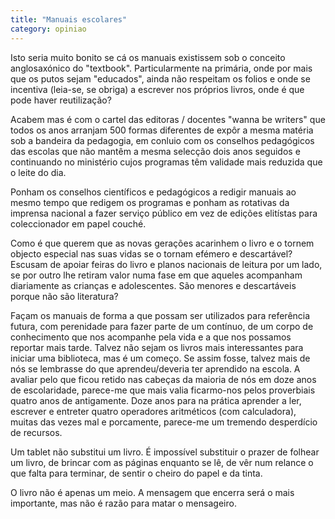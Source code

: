 ```yaml
---
title: "Manuais escolares"
category: opiniao
---
```


Isto seria muito bonito se cá os manuais existissem sob o conceito anglosaxónico do "textbook". Particularmente na primária, onde por mais que os putos sejam "educados", ainda não respeitam os folios e onde se incentiva (leia-se, se obriga) a escrever nos próprios livros, onde é que pode haver reutilização?

Acabem mas é com o cartel das editoras / docentes "wanna be writers" que todos os anos arranjam 500 formas diferentes de expôr a mesma matéria sob a bandeira da pedagogia, em conluio com os conselhos pedagógicos das escolas que não mantêm a mesma selecção dois anos seguidos e continuando no ministério cujos programas têm validade mais reduzida que o leite do dia.

Ponham os conselhos científicos e pedagógicos a redigir manuais ao mesmo tempo que redigem os programas e ponham as rotativas da imprensa nacional a fazer serviço público em vez de edições elitístas para coleccionador em papel couché.

Como é que querem que as novas gerações acarinhem o livro e o tornem objecto especial nas suas vidas se o tornam efémero e descartável?
Escusam de apoiar feiras do livro e planos nacionais de leitura por um lado, se por outro lhe retiram valor numa fase em que aqueles acompanham diariamente as crianças e adolescentes. São menores e descartáveis porque não são literatura?

Façam os manuais de forma a que possam ser utilizados para referência futura, com perenidade para fazer parte de um contínuo, de um corpo de conhecimento que nos acompanhe pela vida e a que nos possamos reportar mais tarde. Talvez não sejam os livros mais interessantes para iniciar uma biblioteca, mas é um começo. Se assim fosse, talvez mais de nós se lembrasse do que aprendeu/deveria ter aprendido na escola. A avaliar pelo que ficou retido nas cabeças da maioria de nós em doze anos de escolaridade, parece-me que mais valia ficarmo-nos pelos proverbiais quatro anos de antigamente. Doze anos para na prática aprender a ler, escrever e entreter quatro operadores aritméticos (com calculadora), muitas das vezes mal e porcamente, parece-me um tremendo desperdício de recursos.

Um tablet não substitui um livro. É impossível substituir o prazer de folhear um livro, de brincar com as páginas enquanto se lê, de vêr num relance o que falta para terminar, de sentir o cheiro do papel e da tinta.

O livro não é apenas um meio. A mensagem que encerra será o mais importante, mas não é razão para matar o mensageiro.
